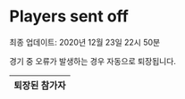 # Players sent off
최종 업데이트: 2020년 12월 23일 22시 50분


경기 중 오류가 발생하는 경우 자동으로 퇴장됩니다.


| 퇴장된 참가자 |
|:---:|
